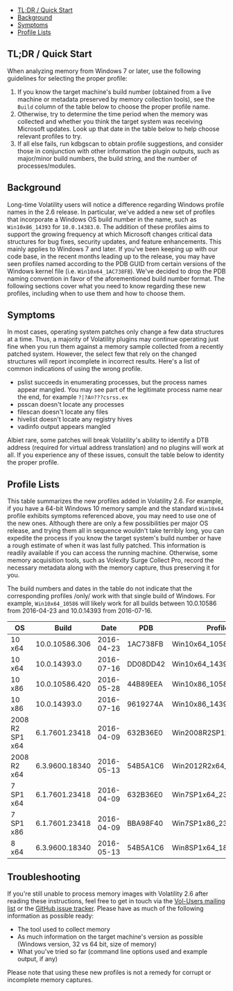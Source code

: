 - [TL;DR / Quick Start](2.6-Win-Profiles#tldr)
- [Background](2.6-Win-Profiles#background)
- [Symptoms](2.6-Win-Profiles#symptoms)
- [Profile Lists](2.6-Win-Profiles#profile-lists)

## TL;DR / Quick Start 

When analyzing memory from Windows 7 or later, use the following guidelines for selecting the proper profile:

1. If you know the target machine's build number (obtained from a live machine or metadata preserved by memory collection tools), see the `Build` column of the table below to choose the proper profile name.
2. Otherwise, try to determine the time period when the memory was collected and whether you think the target system was receiving Microsoft updates. Look up that date in the table below to help choose relevant profiles to try.
3. If all else fails, run kdbgscan to obtain profile suggestions, and consider those in conjunction with other information the plugin outputs, such as major/minor build numbers, the build string, and the number of processes/modules. 

## Background 

Long-time Volatility users will notice a difference regarding Windows profile names in the 2.6 release. In particular, we've added a new set of profiles that incorporate a Windows OS build number in the name, such as `Win10x86_14393` for `10.0.14383.0`. The addition of these profiles aims to support the growing frequency at which Microsoft changes critical data structures for bug fixes, security updates, and feature enhancements. This mainly applies to Windows 7 and later. If you've been keeping up with our code base, in the recent months leading up to the release, you may have seen profiles named according to the PDB GUID from certain versions of the Windows kernel file (i.e. `Win10x64_1AC738FB`). We've decided to drop the PDB naming convention in favor of the aforementioned build number format. The following sections cover what you need to know regarding these new profiles, including when to use them and how to choose them. 

## Symptoms

In most cases, operating system patches only change a few data structures at a time. Thus, a majority of Volatility plugins may continue operating just fine when you run them against a memory sample collected from a recently patched system. However, the select few that rely on the changed structures will report incomplete in incorrect results. Here's a list of common indications of using the wrong profile.

* pslist succeeds in enumerating processes, but the process names appear mangled. You may see part of the legitimate process name near the end, for example `?|?A☺???csrss.ex` 
* psscan doesn't locate any processes
* filescan doesn't locate any files
* hivelist doesn't locate any registry hives
* vadinfo output appears mangled

Albiet rare, some patches will break Volatility's ability to identify a DTB address (required for virtual address translation) and no plugins will work at all. If you experience any of these issues, consult the table below to identity the proper profile. 

## Profile Lists

This table summarizes the new profiles added in Volatility 2.6. For example, if you have a 64-bit Windows 10 memory sample and the standard `Win10x64` profile exhibits symptoms referenced above, you may need to use one of the new ones. Although there are only a few possibilities per major OS release, and trying them all in sequence wouldn't take terribly long, you can expedite the process if you know the target system's build number or have a rough estimate of when it was last fully patched. This information is readily available if you can access the running machine. Otherwise, some memory acquisition tools, such as Volexity Surge Collect Pro, record the necessary metadata along with the memory capture, thus preserving it for you.

The build numbers and dates in the table do not indicate that the corresponding profiles /only/ work with that single build of Windows. For example, `Win10x64_10586` will likely work for all builds between 10.0.10586 from 2016-04-23 and 10.0.14393 from 2016-07-16.

| OS | Build | Date | PDB | Profile | 
|----|-------|------|--------------|---------------|
| 10 x64 | 10.0.10586.306 | 2016-04-23 | 1AC738FB | Win10x64_10586 |
| 10 x64 | 10.0.14393.0 | 2016-07-16 | DD08DD42 | Win10x64_14393 |
| 10 x86 | 10.0.10586.420 | 2016-05-28 | 44B89EEA | Win10x86_10586 |
| 10 x86 | 10.0.14393.0 | 2016-07-16 | 9619274A | Win10x86_14393 | 
| 2008 R2 SP1 x64 | 6.1.7601.23418 | 2016-04-09 | 632B36E0 | Win2008R2SP1x64_23418 |
| 2008 R2 x64 | 6.3.9600.18340 | 2016-05-13 | 54B5A1C6 | Win2012R2x64_18340 |
| 7 SP1 x64 | 6.1.7601.23418 | 2016-04-09 | 632B36E0 | Win7SP1x64_23418 |
| 7 SP1 x86 | 6.1.7601.23418 | 2016-04-09 | BBA98F40 | Win7SP1x86_23418 |
| 8 x64 | 6.3.9600.18340 | 2016-05-13 | 54B5A1C6 | Win8SP1x64_18340 |

## Troubleshooting

If you're still unable to process memory images with Volatility 2.6 after reading these instructions, feel free to get in touch via the [Vol-Users mailing list](http://lists.volatilesystems.com/mailman/listinfo/vol-users) or the [GitHub issue tracker](https://github.com/volatilityfoundation/volatility/issues). Please have as much of the following information as possible ready:

* The tool used to collect memory 
* As much information on the target machine's version as possible (Windows version, 32 vs 64 bit, size of memory) 
* What you've tried so far (command line options used and example output, if any) 

Please note that using these new profiles is not a remedy for corrupt or incomplete memory captures. 